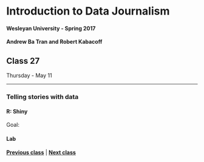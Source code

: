 # Introduction to Data Journalism
  
#### Wesleyan University - Spring 2017
  
**Andrew Ba Tran and Robert Kabacoff**
  
## Class 27
Thursday - May 11
                             
----
                             
### Telling stories with data
                             
#### R: Shiny
                             
Goal: 
                             
#### Lab

                   
**[Previous class](class26.md)** | **[Next class](class28.md)**
